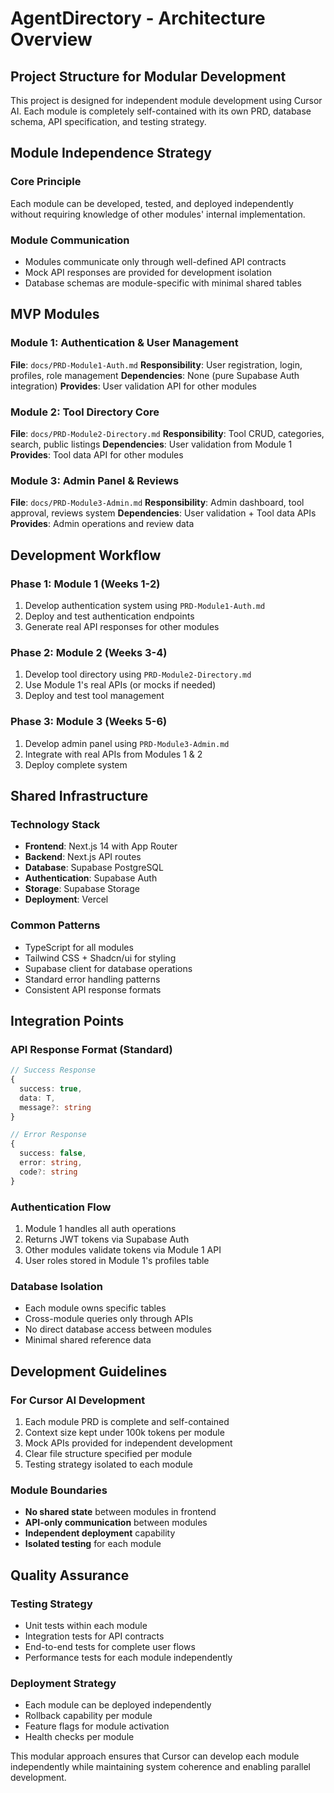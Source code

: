 # AgentDirectory - Architecture Overview

## Project Structure for Modular Development

This project is designed for independent module development using Cursor AI. Each module is completely self-contained with its own PRD, database schema, API specification, and testing strategy.

## Module Independence Strategy

### Core Principle
Each module can be developed, tested, and deployed independently without requiring knowledge of other modules' internal implementation.

### Module Communication
- Modules communicate only through well-defined API contracts
- Mock API responses are provided for development isolation
- Database schemas are module-specific with minimal shared tables

## MVP Modules

### Module 1: Authentication & User Management
**File**: `docs/PRD-Module1-Auth.md`
**Responsibility**: User registration, login, profiles, role management
**Dependencies**: None (pure Supabase Auth integration)
**Provides**: User validation API for other modules

### Module 2: Tool Directory Core
**File**: `docs/PRD-Module2-Directory.md`
**Responsibility**: Tool CRUD, categories, search, public listings
**Dependencies**: User validation from Module 1
**Provides**: Tool data API for other modules

### Module 3: Admin Panel & Reviews
**File**: `docs/PRD-Module3-Admin.md`
**Responsibility**: Admin dashboard, tool approval, reviews system
**Dependencies**: User validation + Tool data APIs
**Provides**: Admin operations and review data

## Development Workflow

### Phase 1: Module 1 (Weeks 1-2)
1. Develop authentication system using `PRD-Module1-Auth.md`
2. Deploy and test authentication endpoints
3. Generate real API responses for other modules

### Phase 2: Module 2 (Weeks 3-4)
1. Develop tool directory using `PRD-Module2-Directory.md`
2. Use Module 1's real APIs (or mocks if needed)
3. Deploy and test tool management

### Phase 3: Module 3 (Weeks 5-6)
1. Develop admin panel using `PRD-Module3-Admin.md`
2. Integrate with real APIs from Modules 1 & 2
3. Deploy complete system

## Shared Infrastructure

### Technology Stack
- **Frontend**: Next.js 14 with App Router
- **Backend**: Next.js API routes
- **Database**: Supabase PostgreSQL
- **Authentication**: Supabase Auth
- **Storage**: Supabase Storage
- **Deployment**: Vercel

### Common Patterns
- TypeScript for all modules
- Tailwind CSS + Shadcn/ui for styling
- Supabase client for database operations
- Standard error handling patterns
- Consistent API response formats

## Integration Points

### API Response Format (Standard)
```typescript
// Success Response
{
  success: true,
  data: T,
  message?: string
}

// Error Response
{
  success: false,
  error: string,
  code?: string
}
```

### Authentication Flow
1. Module 1 handles all auth operations
2. Returns JWT tokens via Supabase Auth
3. Other modules validate tokens via Module 1 API
4. User roles stored in Module 1's profiles table

### Database Isolation
- Each module owns specific tables
- Cross-module queries only through APIs
- No direct database access between modules
- Minimal shared reference data

## Development Guidelines

### For Cursor AI Development
1. Each module PRD is complete and self-contained
2. Context size kept under 100k tokens per module
3. Mock APIs provided for independent development
4. Clear file structure specified per module
5. Testing strategy isolated to each module

### Module Boundaries
- **No shared state** between modules in frontend
- **API-only communication** between modules
- **Independent deployment** capability
- **Isolated testing** for each module

## Quality Assurance

### Testing Strategy
- Unit tests within each module
- Integration tests for API contracts
- End-to-end tests for complete user flows
- Performance tests for each module independently

### Deployment Strategy
- Each module can be deployed independently
- Rollback capability per module
- Feature flags for module activation
- Health checks per module

This modular approach ensures that Cursor can develop each module independently while maintaining system coherence and enabling parallel development. 